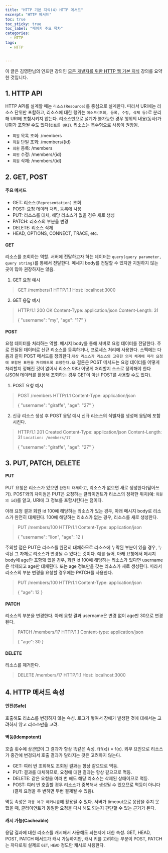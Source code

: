 ```yaml
---
title: "HTTP 기본 지식(4) HTTP 메서드"
excerpt: "HTTP 메서드"
toc: true
toc_sticky: true
toc_label: "페이지 주요 목차"
categories:
  - HTTP
tags:
  - HTTP


---
```


이 글은 김영한님의 인프런 강의인 [모든 개발자를 위한 HTTP 웹 기본 지식](https://www.inflearn.com/course/http-%EC%9B%B9-%EB%84%A4%ED%8A%B8%EC%9B%8C%ED%81%AC/dashboard) 강의를 요약한 것입니다.



## 1. HTTP API



HTTP API를 설계할 때는 `리소스(Resource)`를 중심으로 설계한다. 따라서 URI에는 리소스 단위만 포함하고, 리소스에 대한 행위는 `메소드(조회, 등록, 수정, 삭제 등)`로 분리해 URI에 포함시키지 않는다. 리소스만으로 설계가 불가능한 경우 행위의 내용(동사)가 URI가 포함될 수도 있다(`컨트롤 URI`). 리소스는 복수형으로 사용이 권장됨.
- `회원` 목록 조회: /members
- `회원` 단일 조회: /members/{id}
- `회원` 등록: /members
- `회원` 수정: /members/{id}
- `회원` 삭제: /members/{id}



## 2. GET, POST



#### 주요 메서드
- GET: 리소스`(Representation)` 조회
- POST: 요청 데이터 처리, 등록에 사용
- PUT: 리소스를 대체, 해당 리소스가 없을 경우 새로 생성
- PATCH: 리소스의 부분을 변경
- DELETE: 리소스 삭제
- HEAD, OPTIONS, CONNECT, TRACE, etc.

#### GET
리소스를 조회하는 역할. 서버에 전달하고자 하는 데이터는 `query(query parameter, query string)`를 통해서 전달한다. 메세지 body를 전달할 수 있지만 지원하지 않는 곳이 많아 권장하지는 않음.

1. GET 요청 예시
>
> GET /members/1 HTTP/1.1
> Host: localhost:3000

2. GET 응답 예시
>
> HTTP/1.1 200 OK
> Content-Type: application/json
> Content-Length: 31
>
> {
> "username": "my",
> "age": "17"
> }

#### POST
요청 데이터를 처리하는 역할. 메시지 body를 통해 서버로 요청 데이터를 전달한다. 주로 전달된 데이터로 신규 리소스를 등록하거나, 프로세스 처리에 사용한다. 스펙에는 다음과 같이 POST 메서드를 정의한다.`대상 리소스가 리소스의 고유한 의미 체계에 따라 요청에 포함된 표헌을 처리하도록 요청한다.😂` 결론은 POST 메서드는 요청 데이터를 어떻게 처리할지 정해진 것이 없어서 리소스 마다 어떻게 처리할지 스스로 정의해야 한다(JSON 데이터를 활용해 조회하는 경우 GET이 아닌 POST를 사용할 수도 있다).

1. POST 요청 예시
>
> POST /members HTTP/1.1
> Content-Type: application/json
>
> {
> "username": "giraffe",
> "age": "27"
> }

2. 신규 리소스 생성 후 POST 응답 예시
신규 리소스의 식별자를 생성해 응답에 포함시킨다.
>
> HTTP/1.1 201 Created
> Content-Type: application/json
> Content-Length: 31
> `Location: /members/17` 
>
> {
> "username": "giraffe",
> "age": "27"
> }



## 3. PUT, PATCH, DELETE



#### PUT
PUT 요청은 리소스가 있으면 `완전히 대체`하고, 리소스가 없으면 새로 생성한다(덮어쓰기). POST와의 차이점은 PUT은 요청하는 클라이언트가 리소스의 정확한 위치(예: `회원의 id`)를 알고, URI에 그 정보를 포함시킨다는 점이다. 

아래 요청 결과 회원 id 100에 해당하는 리소스가 있는 경우, 아래 메시지 body로 리소스가 완전히 대체된다. 100에 해당하는 리소스가 없는 경우, 리소스를 새로 생성한다.

> PUT /members/100 HTTP/1.1
> Content-Type: application/json
>
> {
> "username": "lion",
> "age": 12
> }

주의할 점은 PUT은 리소스를 완전히 대체하므로 리소스에 누락된 부분이 있을 경우, 누락된 그 자체로 리소스가 변경될 수 있다는 것이다. 예를 들어, 아래 요청에서 메시지 body에 age만 포함돼 있을 경우, 회원 id 100에 해당하는 리소스가 있다면 username은 삭제되고 age만 대체된다. 또는 age 정보만을 갖는 리소스가 새로 생성된다. 따라서 리소스의 부분 변경을 요청할 경우에는 PATCH를 사용한다.

> PUT /members/100 HTTP/1.1
> Content-Type: application/json
>
> {
> "age": 12
> }


#### PATCH
리소스의 부분을 변경한다. 아래 요청 결과 username은 변경 없이 age만 30으로 변경된다.
> PATCH /members/17 HTTP/1.1
> Content-type: application/json
>
> {
> "age": 30
> }

#### DELETE
리소스를 제거한다.
>DELETE /members/17 HTTP/1.1
>Host: localhost:3000



## 4. HTTP 메서드 속성



#### 안전(Safe)
호출해도 리소스를 변경하지 않는 속성. 로그가 쌓여서 장애가 발생한 것에 대해서는 고려하지 않고 리소스만을 고려.

#### 멱등(Idempotent)
호출 횟수에 상관없이 그 결과가 항상 똑같은 속성. f(f(x)) = f(x). 외부 요인으로 리소스가 중간에 변경되서 호출 결과가 달라지는 것은 고려하지 않는다.

- GET: 여러 번 조회해도 조회된 결과는 항상 같으므로 멱등.
- PUT: 결과를 대체하므로, 요청에 대한 결과는 항상 같으므로 멱등.
- DELETE: 같은 요청을 여러 번 해도 해당 리소스는 삭제된 상태이므로 멱등.
- POST: 여러 번 호출할 경우 리소스가 중복해서 생성될 수 있으므로 멱등이 아니다(결제 요청을 두 번하면 두번 결제될 수 있음).

멱등 속성은 `자동 복구 메커니즘`에 활용될 수 있다. 서버가 timeout으로 응답을 주지 못했을 때, 클라이언트가 동일한 요청을 다시 해도 되는지 판단할 수 있는 근거가 된다.

#### 캐시 가능(Cacheable)
응답 결과에 대한 리소스를 캐시해서 사용해도 되는지에 대한 속성. GET, HEAD, POST, PATCH 메서드가 캐시 가능하지만, 캐시 키를 고려하는 부분이 POST, PATCH는 까다로워 실제로 `GET`, `HEAD` 정도만 캐시로 사용한다. 